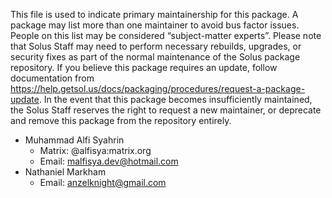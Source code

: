 This file is used to indicate primary maintainership for this package. A package may list more than one maintainer to avoid bus factor issues. People on this list may be considered “subject-matter experts”. Please note that Solus Staff may need to perform necessary rebuilds, upgrades, or security fixes as part of the normal maintenance of the Solus package repository. If you believe this package requires an update, follow documentation from https://help.getsol.us/docs/packaging/procedures/request-a-package-update. In the event that this package becomes insufficiently maintained, the Solus Staff reserves the right to request a new maintainer, or deprecate and remove this package from the repository entirely.

- Muhammad Alfi Syahrin
  - Matrix: @alfisya:matrix.org
  - Email: malfisya.dev@hotmail.com
- Nathaniel Markham
  - Email: anzelknight@gmail.com
